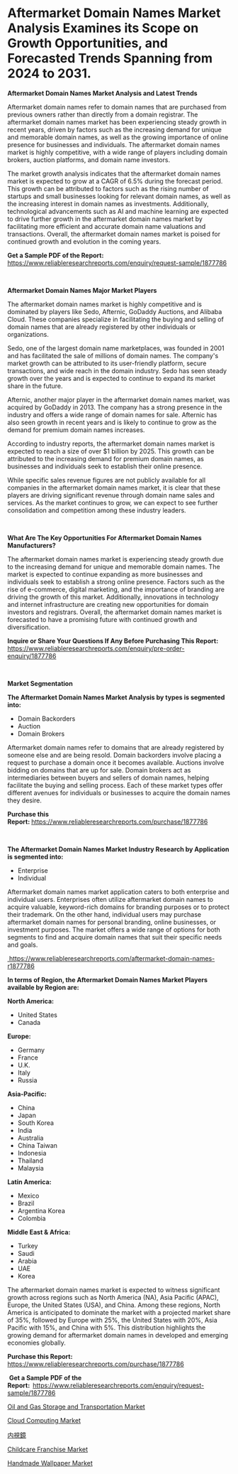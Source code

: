 <p><h1>Aftermarket Domain Names Market Analysis Examines its Scope on Growth Opportunities, and Forecasted Trends Spanning from 2024 to 2031.</h1></p><p><strong>Aftermarket Domain Names Market Analysis and Latest Trends</strong></p>
<p><p>Aftermarket domain names refer to domain names that are purchased from previous owners rather than directly from a domain registrar. The aftermarket domain names market has been experiencing steady growth in recent years, driven by factors such as the increasing demand for unique and memorable domain names, as well as the growing importance of online presence for businesses and individuals. The aftermarket domain names market is highly competitive, with a wide range of players including domain brokers, auction platforms, and domain name investors.</p><p>The market growth analysis indicates that the aftermarket domain names market is expected to grow at a CAGR of 6.5% during the forecast period. This growth can be attributed to factors such as the rising number of startups and small businesses looking for relevant domain names, as well as the increasing interest in domain names as investments. Additionally, technological advancements such as AI and machine learning are expected to drive further growth in the aftermarket domain names market by facilitating more efficient and accurate domain name valuations and transactions. Overall, the aftermarket domain names market is poised for continued growth and evolution in the coming years.</p></p>
<p><strong>Get a Sample PDF of the Report:&nbsp;</strong> <a href="https://www.reliableresearchreports.com/enquiry/request-sample/1877786">https://www.reliableresearchreports.com/enquiry/request-sample/1877786</a></p>
<p>&nbsp;</p>
<p><strong>Aftermarket Domain Names Major Market Players</strong></p>
<p><p>The aftermarket domain names market is highly competitive and is dominated by players like Sedo, Afternic, GoDaddy Auctions, and Alibaba Cloud. These companies specialize in facilitating the buying and selling of domain names that are already registered by other individuals or organizations.</p><p>Sedo, one of the largest domain name marketplaces, was founded in 2001 and has facilitated the sale of millions of domain names. The company's market growth can be attributed to its user-friendly platform, secure transactions, and wide reach in the domain industry. Sedo has seen steady growth over the years and is expected to continue to expand its market share in the future.</p><p>Afternic, another major player in the aftermarket domain names market, was acquired by GoDaddy in 2013. The company has a strong presence in the industry and offers a wide range of domain names for sale. Afternic has also seen growth in recent years and is likely to continue to grow as the demand for premium domain names increases.</p><p>According to industry reports, the aftermarket domain names market is expected to reach a size of over $1 billion by 2025. This growth can be attributed to the increasing demand for premium domain names, as businesses and individuals seek to establish their online presence.</p><p>While specific sales revenue figures are not publicly available for all companies in the aftermarket domain names market, it is clear that these players are driving significant revenue through domain name sales and services. As the market continues to grow, we can expect to see further consolidation and competition among these industry leaders.</p></p>
<p>&nbsp;</p>
<p><strong>What Are The Key Opportunities For Aftermarket Domain Names Manufacturers?</strong></p>
<p><p>The aftermarket domain names market is experiencing steady growth due to the increasing demand for unique and memorable domain names. The market is expected to continue expanding as more businesses and individuals seek to establish a strong online presence. Factors such as the rise of e-commerce, digital marketing, and the importance of branding are driving the growth of this market. Additionally, innovations in technology and internet infrastructure are creating new opportunities for domain investors and registrars. Overall, the aftermarket domain names market is forecasted to have a promising future with continued growth and diversification.</p></p>
<p><strong>Inquire or Share Your Questions If Any Before Purchasing This Report:</strong> <a href="https://www.reliableresearchreports.com/enquiry/pre-order-enquiry/1877786">https://www.reliableresearchreports.com/enquiry/pre-order-enquiry/1877786</a></p>
<p>&nbsp;</p>
<p><strong>Market Segmentation</strong></p>
<p><strong>The Aftermarket Domain Names Market Analysis by types is segmented into:</strong></p>
<p><ul><li>Domain Backorders</li><li>Auction</li><li>Domain Brokers</li></ul></p>
<p><p>Aftermarket domain names refer to domains that are already registered by someone else and are being resold. Domain backorders involve placing a request to purchase a domain once it becomes available. Auctions involve bidding on domains that are up for sale. Domain brokers act as intermediaries between buyers and sellers of domain names, helping facilitate the buying and selling process. Each of these market types offer different avenues for individuals or businesses to acquire the domain names they desire.</p></p>
<p><strong>Purchase this Report:&nbsp;</strong><a href="https://www.reliableresearchreports.com/purchase/1877786">https://www.reliableresearchreports.com/purchase/1877786</a></p>
<p>&nbsp;</p>
<p><strong>The Aftermarket Domain Names Market Industry Research by Application is segmented into:</strong></p>
<p><ul><li>Enterprise</li><li>Individual</li></ul></p>
<p><p>Aftermarket domain names market application caters to both enterprise and individual users. Enterprises often utilize aftermarket domain names to acquire valuable, keyword-rich domains for branding purposes or to protect their trademark. On the other hand, individual users may purchase aftermarket domain names for personal branding, online businesses, or investment purposes. The market offers a wide range of options for both segments to find and acquire domain names that suit their specific needs and goals.</p></p>
<p><a href="https://www.reliableresearchreports.com/aftermarket-domain-names-r1877786">&nbsp;https://www.reliableresearchreports.com/aftermarket-domain-names-r1877786</a></p>
<p><strong>In terms of Region, the Aftermarket Domain Names Market Players available by Region are:</strong></p>
<p>
    <p> <strong> North America: </strong>
        <ul>
            <li>United States</li>
            <li>Canada</li>
        </ul>
        </p> 
    <p> <strong> Europe: </strong>
        <ul>
            <li>Germany</li>
            <li>France</li>
            <li>U.K.</li>
            <li>Italy</li>
            <li>Russia</li>
        </ul>
        </p> 
    <p> <strong> Asia-Pacific: </strong>
        <ul>
            <li>China</li>
            <li>Japan</li>
            <li>South Korea</li>
            <li>India</li>
            <li>Australia</li>
            <li>China Taiwan</li>
            <li>Indonesia</li>
            <li>Thailand</li>
            <li>Malaysia</li>
        </ul>
        </p> 
    <p> <strong> Latin America: </strong>
        <ul>
            <li>Mexico</li>
            <li>Brazil</li>
            <li>Argentina Korea</li>
            <li>Colombia</li>
        </ul>
        </p> 
    <p> <strong> Middle East & Africa: </strong>
        <ul>
            <li>Turkey</li>
            <li>Saudi</li>
            <li>Arabia</li>
            <li>UAE</li>
            <li>Korea</li>
        </ul>
    </p>
    </p>
<p><p>The aftermarket domain names market is expected to witness significant growth across regions such as North America (NA), Asia Pacific (APAC), Europe, the United States (USA), and China. Among these regions, North America is anticipated to dominate the market with a projected market share of 35%, followed by Europe with 25%, the United States with 20%, Asia Pacific with 15%, and China with 5%. This distribution highlights the growing demand for aftermarket domain names in developed and emerging economies globally.</p></p>
<p><strong>Purchase this Report: </strong><a href="https://www.reliableresearchreports.com/purchase/1877786">https://www.reliableresearchreports.com/purchase/1877786</a></p>
<p>&nbsp;<strong>Get a Sample PDF of the Report:&nbsp;&nbsp;</strong><a href="https://www.reliableresearchreports.com/enquiry/request-sample/1877786">https://www.reliableresearchreports.com/enquiry/request-sample/1877786</a></p>
<p><strong></strong></p>
<p><p><a href="https://www.linkedin.com/pulse/oil-gas-storage-transportation-market-size-cagr-trends-2024-2030-fpq0c">Oil and Gas Storage and Transportation Market</a></p><p><a href="https://www.linkedin.com/pulse/cloud-computing-market-report-reveals-latest-trends-growth-fjzhc">Cloud Computing Market</a></p><p><a href="https://github.com/JacksonWiza1924/Market-Research-Report-List-1/blob/main/901152760559.md">内視鏡</a></p><p><a href="https://github.com/AlysaLedner2023/Market-Research-Report-List-1/blob/main/childcare-franchise-market.md">Childcare Franchise Market</a></p><p><a href="https://issuu.com/reportprime-2/docs/handmade-wallpaper-market-size-2030.pptx">Handmade Wallpaper Market</a></p></p>